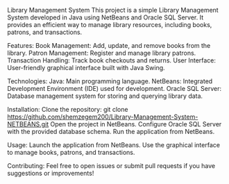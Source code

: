 Library Management System
This project is a simple Library Management System developed in Java using NetBeans and Oracle SQL Server. It provides an efficient way to manage library resources, including books, patrons, and transactions.

Features:
Book Management: Add, update, and remove books from the library.
Patron Management: Register and manage library patrons.
Transaction Handling: Track book checkouts and returns.
User Interface: User-friendly graphical interface built with Java Swing.

Technologies:
Java: Main programming language.
NetBeans: Integrated Development Environment (IDE) used for development.
Oracle SQL Server: Database management system for storing and querying library data.

Installation:
Clone the repository: git clone https://github.com/shemzegem200/Library-Management-System-NETBEANS.git
Open the project in NetBeans.
Configure Oracle SQL Server with the provided database schema.
Run the application from NetBeans.

Usage:
Launch the application from NetBeans.
Use the graphical interface to manage books, patrons, and transactions.

Contributing:
Feel free to open issues or submit pull requests if you have suggestions or improvements!
